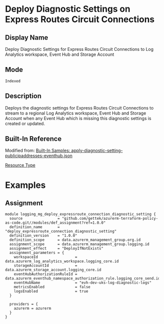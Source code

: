 # Deploy Diagnostic Settings on Express Routes Circuit Connections

## Display Name

Deploy Diagnostic Settings for Express Routes Circuit Connections to Log Analytics workspace, Event Hub and Storage Account

## Mode

`Indexed`

## Description

Deploys the diagnostic settings for Express Routes Circuit Connections to stream to a regional Log Analytics workspace, Event Hub and Storage Account when any Event Hub which is missing this diagnostic settings is created or updated.

## Built-In Reference

Modified from: [Built-In Samples: apply-diagnostic-setting-publicipaddresses-eventhub.json](https://github.com/Azure/azure-policy/blob/master/samples/Monitoring/apply-diagnostic-setting-publicipaddresses-eventhub/azurepolicy.json)

[Resource Type](https://docs.microsoft.com/en-us/azure/templates/microsoft.network/2018-08-01/expressroutecircuits#expressroutecircuitconnectionpropertiesformat-object)

# Examples

## Assignment
```hcl
module logging_mg_deploy_expressroute_connection_diagnostic_setting {
  source                = "github.com/gettek/azurerm-terraform-policy-as-code.git//modules/def_assignment?ref=1.0.0"
  definition_name       = "deploy_expressroute_connection_diagnostic_setting"
  definition_version    = "1.0.0"
  definition_scope      = data.azurerm_management_group.org.id
  assignment_scope      = data.azurerm_management_group.logging.id
  assignment_effect     = "DeployIfNotExists"
  assignment_parameters = {
    workspaceId                 = data.azurerm_log_analytics_workspace.logging_core.id
    storageAccountId            = data.azurerm_storage_account.logging_core.id
    eventHubAuthorizationRuleId = data.azurerm_eventhub_namespace_authorization_rule.logging_core_send.id
    eventHubName                = "evh-dev-uks-log-diagnostic-logs"
    metricsEnabled              = false
    logsEnabled                 = true
  }

  providers = {
    azurerm = azurerm
  }
}
```